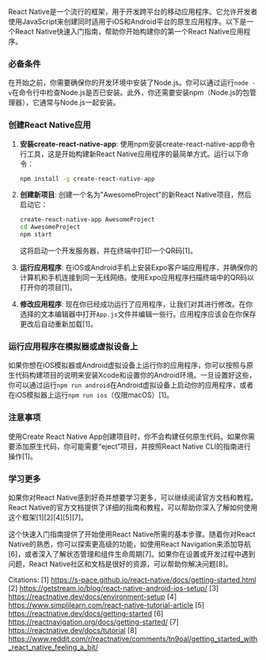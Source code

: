 React Native是一个流行的框架，用于开发跨平台的移动应用程序。它允许开发者使用JavaScript来创建同时适用于iOS和Android平台的原生应用程序。以下是一个React Native快速入门指南，帮助你开始构建你的第一个React Native应用程序。

### 必备条件

在开始之前，你需要确保你的开发环境中安装了Node.js。你可以通过运行`node -v`在命令行中检查Node.js是否已安装。此外，你还需要安装npm（Node.js的包管理器），它通常与Node.js一起安装。

### 创建React Native应用

1. **安装create-react-native-app**:
   使用npm安装create-react-native-app命令行工具，这是开始构建新React Native应用程序的最简单方式。运行以下命令：
   ```bash
   npm install -g create-react-native-app
   ```

2. **创建新项目**:
   创建一个名为"AwesomeProject"的新React Native项目，然后启动它：
   ```bash
   create-react-native-app AwesomeProject
   cd AwesomeProject
   npm start
   ```
   这将启动一个开发服务器，并在终端中打印一个QR码[1]。

3. **运行应用程序**:
   在iOS或Android手机上安装Expo客户端应用程序，并确保你的计算机和手机连接到同一无线网络。使用Expo应用程序扫描终端中的QR码以打开你的项目[1]。

4. **修改应用程序**:
   现在你已经成功运行了应用程序，让我们对其进行修改。在你选择的文本编辑器中打开`App.js`文件并编辑一些行。应用程序应该会在你保存更改后自动重新加载[1]。

### 运行应用程序在模拟器或虚拟设备上

如果你想在iOS模拟器或Android虚拟设备上运行你的应用程序，你可以按照与原生代码构建项目的说明来安装Xcode和设置你的Android环境。一旦设置好这些，你可以通过运行`npm run android`在Android虚拟设备上启动你的应用程序，或者在iOS模拟器上运行`npm run ios`（仅限macOS）[1]。

### 注意事项

使用Create React Native App创建项目时，你不会构建任何原生代码。如果你需要添加原生代码，你可能需要“eject”项目，并按照React Native CLI的指南进行操作[1]。

### 学习更多

如果你对React Native感到好奇并想要学习更多，可以继续阅读官方文档和教程。React Native的官方文档提供了详细的指南和教程，可以帮助你深入了解如何使用这个框架[1][2][4][5][7]。

这个快速入门指南提供了开始使用React Native所需的基本步骤。随着你对React Native的熟悉，你可以探索更高级的功能，如使用React Navigation来添加导航[6]，或者深入了解状态管理和组件生命周期[7]。如果你在设置或开发过程中遇到问题，React Native社区和文档是很好的资源，可以帮助你解决问题[8]。

Citations:
[1] https://s-pace.github.io/react-native/docs/getting-started.html
[2] https://getstream.io/blog/react-native-android-ios-setup/
[3] https://reactnative.dev/docs/environment-setup
[4] https://www.simplilearn.com/react-native-tutorial-article
[5] https://reactnative.dev/docs/getting-started
[6] https://reactnavigation.org/docs/getting-started/
[7] https://reactnative.dev/docs/tutorial
[8] https://www.reddit.com/r/reactnative/comments/tn9oal/getting_started_with_react_native_feeling_a_bit/
